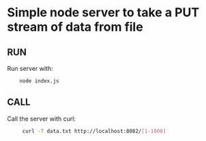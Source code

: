 # Simple node server to take a PUT stream of data from file

## RUN

Run server with:

```bash
    node index.js
```

## CALL

Call the server with curl:

```bash
     curl -T data.txt http://localhost:8082/[1-1000]
```
